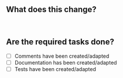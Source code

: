 ## What does this change?
<br>

## Are the required tasks done?
- [ ] Comments have been created/adapted
- [ ] Documentation has been created/adapted
- [ ] Tests have been created/adapted
